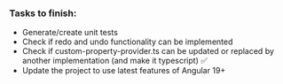 ### Tasks to finish:
- Generate/create unit tests
- Check if redo and undo functionality can be implemented
- Check if custom-property-provider.ts can be updated or replaced by another implementation (and make it typescript) ✅
- Update the project to use latest features of Angular 19+

